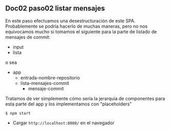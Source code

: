 ## Doc02 paso02 listar mensajes

En este paso efectuamos una desestructuración de este SPA. Probablemente se podría hacerlo de muchas maneras, pero no nos equivocamos mucho si tomamos el siguiente para la parte de listado de mensajes de commit:

* input
* lista

o sea

* app
    * entrada-nombre-repositorio
    * lista-mensajes-commit
        * mensaje-commit

Tratamos de ver simplemente cómo sería la jerarquía de componentes para esta parte del app y los implementamos con "placeholders"




```
$ npm start
```

* Cargar `http://localhost:8080/` en el navegador


